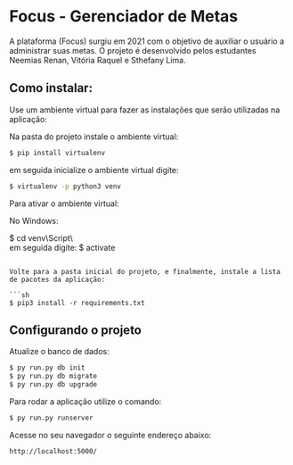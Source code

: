 # Focus - Gerenciador de Metas

A plataforma (Focus) surgiu em 2021 com o objetivo de auxiliar o usuário a administrar suas metas. O projeto é desenvolvido pelos estudantes Neemias Renan, Vitória Raquel e Sthefany Lima.

## Como instalar:

Use um ambiente virtual para fazer as instalações que serão utilizadas na aplicação:

Na pasta do projeto instale o ambiente virtual:

```sh
$ pip install virtualenv
```
em seguida inicialize o ambiente virtual digite:
```sh
$ virtualenv -p python3 venv
```

Para ativar o ambiente virtual:

No Windows:

$ cd venv\Script\  
  em seguida digite: 
$ activate
```

Volte para a pasta inicial do projeto, e finalmente, instale a lista de pacotes da aplicação:

```sh
$ pip3 install -r requirements.txt
```
## Configurando o projeto

Atualize o banco de dados:

```sh
$ py run.py db init
$ py run.py db migrate
$ py run.py db upgrade
```

Para rodar a aplicação utilize o comando:

```sh
$ py run.py runserver
```

Acesse no seu navegador o seguinte endereço abaixo:

```sh
http://localhost:5000/
```
